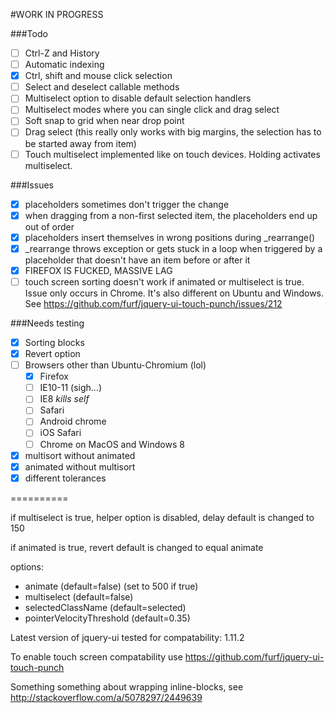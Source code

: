 #WORK IN PROGRESS

###Todo
- [ ] Ctrl-Z and History
- [ ] Automatic indexing
- [X] Ctrl, shift and mouse click selection
- [ ] Select and deselect callable methods
- [ ] Multiselect option to disable default selection handlers
- [ ] Multiselect modes where you can single click and drag select
- [ ] Soft snap to grid when near drop point
- [ ] Drag select (this really only works with big margins, the selection has to be started away from item)
- [ ] Touch multiselect implemented like on touch devices. Holding activates multiselect.

###Issues
- [X] placeholders sometimes don't trigger the change
- [X] when dragging from a non-first selected item,
the placeholders end up out of order
- [X] placeholders insert themselves in wrong positions
during _rearrange()
- [X] _rearrange throws exception or gets stuck in a loop when
triggered by a placeholder that doesn't have an item before or after it
- [X] FIREFOX IS FUCKED, MASSIVE LAG
- [ ] touch screen sorting doesn't work if animated or multiselect is true.
Issue only occurs in Chrome. It's also different on Ubuntu and Windows.
See https://github.com/furf/jquery-ui-touch-punch/issues/212

###Needs testing
- [X] Sorting blocks
- [X] Revert option
- [ ] Browsers other than Ubuntu-Chromium (lol)
	- [X] Firefox
	- [ ] IE10-11 (sigh...)
	- [ ] IE8 *kills self*
	- [ ] Safari
	- [ ] Android chrome
	- [ ] iOS Safari
	- [ ] Chrome on MacOS and Windows 8
- [X] multisort without animated
- [X] animated without multisort
- [X] different tolerances

==========

if multiselect is true, 
helper option is disabled, 
delay default is changed to 150

if animated is true,
revert default is changed to equal animate

options:

- animate (default=false) (set to 500 if true)
- multiselect (default=false)
- selectedClassName (default=selected)
- pointerVelocityThreshold (default=0.35)

Latest version of jquery-ui tested for compatability: 1.11.2

To enable touch screen compatability use https://github.com/furf/jquery-ui-touch-punch

Something something about wrapping inline-blocks, see http://stackoverflow.com/a/5078297/2449639
